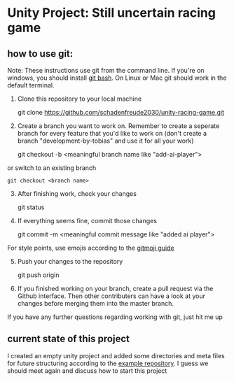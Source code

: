 # Unity Project: Still uncertain racing game

## how to use git:

Note: These instructions use git from the command line. If you're on windows,
you should install [git bash](https://gitforwindows.org/). On Linux or Mac git should work
in the default terminal.

1. Clone this repository to your local machine

	git clone https://github.com/schadenfreude2030/unity-racing-game.git

2. Create a branch you want to work on. Remember to create a seperate branch for every 
feature that you'd like to work on (don't create a branch "development-by-tobias" and use 
it for all your work)

	git checkout -b <meaningful branch name like "add-ai-player">

or switch to an existing branch
	
	git checkout <branch name>

3. After finishing work, check your changes

	git status

4. If everything seems fine, commit those changes

	git commit -m <meaningful commit message like "added ai player">

For style points, use emojis according to the [gitmoji guide](https://gitmoji.dev/)

5. Push your changes to the repository

	git push origin <branch name>

6. If you finished working on your branch, create a pull request via the Github interface. 
Then other contributers can have a look at your changes before merging them into the master branch.

If you have any further questions regarding working with git, just hit me up

## current state of this project

I created an empty unity project and added some directories and meta files for future structuring according to the
[example repository](https://github.com/Westdrive-Workgroup/Corona-Chaos). I guess we should meet again and discuss
how to start this project